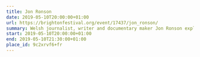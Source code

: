 ```yaml
---
title: Jon Ronson
date: 2019-05-10T20:00:00+01:00
url: https://brightonfestival.org/event/17437/jon_ronson/
summary: Welsh journalist, writer and documentary maker Jon Ronson explores the curious world of porn in this new show based on his hit podcasts <cite>The Butterfly Effect</cite> and <cite>The Last Days of August</cite>.
start: 2019-05-10T20:00:00+01:00
end: 2019-05-10T21:30:00+01:00
place_id: 9c2xrvf6+fr
---
```

